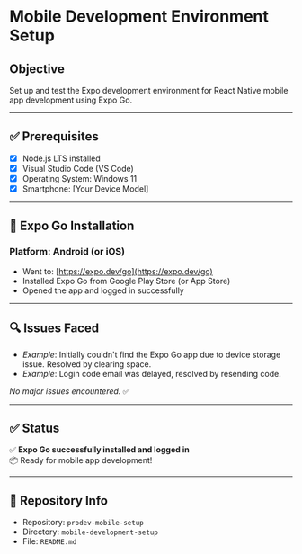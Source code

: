 # Mobile Development Environment Setup

## Objective
Set up and test the Expo development environment for React Native mobile app development using Expo Go.

---

## ✅ Prerequisites

- [x] Node.js LTS installed
- [x] Visual Studio Code (VS Code)
- [x] Operating System: Windows 11
- [x] Smartphone: [Your Device Model]

---

## 📲 Expo Go Installation

### Platform: Android (or iOS)

- Went to: [https://expo.dev/go](https://expo.dev/go)
- Installed Expo Go from Google Play Store (or App Store)
- Opened the app and logged in successfully

---

## 🔍 Issues Faced

- _Example_: Initially couldn't find the Expo Go app due to device storage issue. Resolved by clearing space.
- _Example_: Login code email was delayed, resolved by resending code.

_No major issues encountered._ ✅

---

## ✅ Status

✅ **Expo Go successfully installed and logged in**  
📦 Ready for mobile app development!

---

## 📁 Repository Info

- Repository: `prodev-mobile-setup`
- Directory: `mobile-development-setup`
- File: `README.md`
